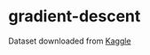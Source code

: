 # gradient-descent

Dataset downloaded from [Kaggle](https://www.kaggle.com/berkeleyearth/climate-change-earth-surface-temperature-data)
